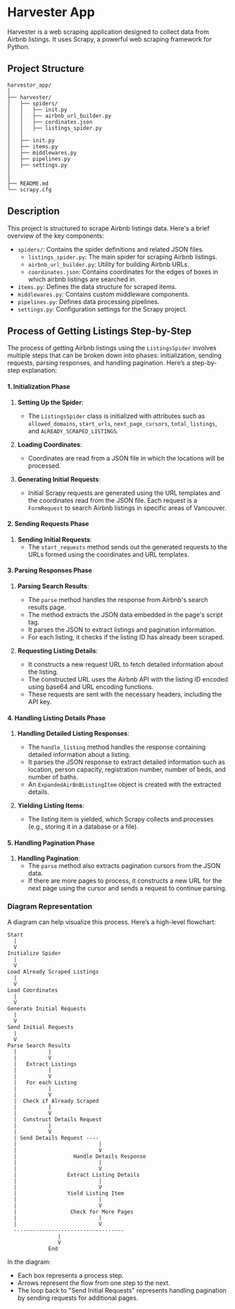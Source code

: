 # Harvester App

Harvester is a web scraping application designed to collect data from Airbnb listings. It uses Scrapy, a powerful web
scraping framework for Python.

## Project Structure

```
harvestor_app/
│
├── harvester/
│   ├── spiders/
│   │   ├── init.py
│   │   ├── airbnb_url_builder.py
│   │   ├── cordinates.json
│   │   ├── listings_spider.py
│   │
│   ├── init.py
│   ├── items.py
│   ├── middlewares.py
│   ├── pipelines.py
│   ├── settings.py
│   
│
├── README.md
└── scrapy.cfg

```

## Description

This project is structured to scrape Airbnb listings data. Here's a brief overview of the key components:

- `spiders/`: Contains the spider definitions and related JSON files.
    - `listings_spider.py`: The main spider for scraping Airbnb listings.
    - `airbnb_url_builder.py`: Utility for building Airbnb URLs.
    - `coordinates.json`: Contains coordinates for the edges of boxes in which airbnb listings are searched in.
- `items.py`: Defines the data structure for scraped items.
- `middlewares.py`: Contains custom middleware components.
- `pipelines.py`: Defines data processing pipelines.
- `settings.py`: Configuration settings for the Scrapy project.

## Process of Getting Listings Step-by-Step

The process of getting Airbnb listings using the `ListingsSpider` involves multiple steps that can be broken down into
phases: initialization, sending requests, parsing responses, and handling pagination. Here’s a step-by-step explanation:

#### 1. Initialization Phase

1. **Setting Up the Spider**:
    - The `ListingsSpider` class is initialized with attributes such
      as `allowed_domains`, `start_urls`, `next_page_cursors`, `total_listings`, and `ALREADY_SCRAPED_LISTINGS`.

2. **Loading Coordinates**:
    - Coordinates are read from a JSON file in which the locations will be processed.

3. **Generating Initial Requests**:
    - Initial Scrapy requests are generated using the URL templates and the coordinates read from the JSON file. Each
      request is a `FormRequest` to search Airbnb listings in specific areas of Vancouver.

#### 2. Sending Requests Phase

1. **Sending Initial Requests**:
    - The `start_requests` method sends out the generated requests to the URLs formed using the coordinates and URL
      templates.

#### 3. Parsing Responses Phase

1. **Parsing Search Results**:
    - The `parse` method handles the response from Airbnb's search results page.
    - The method extracts the JSON data embedded in the page's script tag.
    - It parses the JSON to extract listings and pagination information.
    - For each listing, it checks if the listing ID has already been scraped.

2. **Requesting Listing Details**:
    - It constructs a new request URL to fetch detailed information about the
      listing.
    - The constructed URL uses the Airbnb API with the listing ID encoded using base64 and URL encoding functions.
    - These requests are sent with the necessary headers, including the API key.

#### 4. Handling Listing Details Phase

1. **Handling Detailed Listing Responses**:
    - The `handle_listing` method handles the response containing detailed information about a listing.
    - It parses the JSON response to extract detailed information such as location, person capacity, registration
      number, number of beds, and number of baths.
    - An `ExpandedAirBnBListingItem` object is created with the extracted details.

2. **Yielding Listing Items**:
    - The listing item is yielded, which Scrapy collects and processes (e.g., storing it in a database or a file).

#### 5. Handling Pagination Phase

1. **Handling Pagination**:
    - The `parse` method also extracts pagination cursors from the JSON data.
    - If there are more pages to process, it constructs a new URL for the next page using the cursor and sends a request
      to continue parsing.

### Diagram Representation

A diagram can help visualize this process. Here’s a high-level flowchart:

```plaintext
Start
  |
  V
Initialize Spider
  |
  V
Load Already Scraped Listings
  |
  V
Load Coordinates
  |
  V
Generate Initial Requests
  |
  V
Send Initial Requests
  |
  V
Parse Search Results
  |          |
  |          V
  |   Extract Listings
  |          |
  |          V
  |   For each Listing
  |          |
  |          V
  |  Check if Already Scraped
  |          |
  |          V
  |  Construct Details Request
  |          |
  |          V
  | Send Details Request ----
  |                          |
  |                          V
  |                  Handle Details Response
  |                          |
  |                          V
  |                Extract Listing Details
  |                          |
  |                          V
  |                Yield Listing Item
  |                          |
  |                          V
  |                 Check for More Pages
  |                          |
  |                          V
  -----------------------------------
                |
                V
             End
```

In the diagram:

- Each box represents a process step.
- Arrows represent the flow from one step to the next.
- The loop back to "Send Initial Requests" represents handling pagination by sending requests for additional pages.